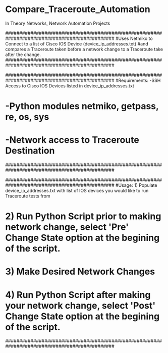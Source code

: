 # Compare_Traceroute_Automation
In Theory Networks, Network Automation Projects

###############################################################################################
#Uses Netmiko to Connect to a list of Cisco IOS Device (device_ip_addresses.txt) 
#and compares a Traceroute taken before a network change to a Traceroute take after the change. 
###############################################################################################

###############################################################################################
#Requirements: -SSH Access to Cisco IOS Devices listed in device_ip_addresses.txt
#              -Python modules netmiko, getpass, re, os, sys
#              -Network access to Traceroute Destination
###############################################################################################

###############################################################################################
#Usage: 1) Populate device_ip_addresses.txt with list of IOS devices you would like to run Traceroute tests from
#       2) Run Python Script prior to making network change, select 'Pre' Change State option at the begining of the script.
#       3) Make Desired Network Changes
#       4) Run Python Script after making your network change, select 'Post' Change State option at the begining of the script.
###############################################################################################
